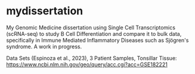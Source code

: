 # mydissertation
My Genomic Medicine dissertation using Single Cell Transcriptomics (scRNA-seq) to study B Cell Differentiation and compare it to bulk data, specifically in Immune Mediated Inflammatory Diseases such as Sjögren's syndrome. A work in progress.


Data Sets (Espinoza et al., 2023), 3 Patient Samples, Tonsillar Tissue:
https://www.ncbi.nlm.nih.gov/geo/query/acc.cgi?acc=GSE182221

